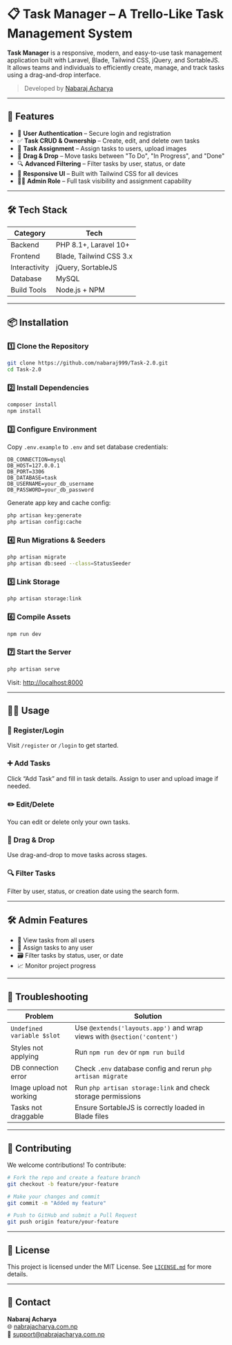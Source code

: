 
# 📋 Task Manager – A Trello-Like Task Management System

**Task Manager** is a responsive, modern, and easy-to-use task management application built with Laravel, Blade, Tailwind CSS, jQuery, and SortableJS. It allows teams and individuals to efficiently create, manage, and track tasks using a drag-and-drop interface.

> Developed by [Nabaraj Acharya](https://nabrajacharya.com.np)

---

## 🚀 Features

- 🔐 **User Authentication** – Secure login and registration
- ✅ **Task CRUD & Ownership** – Create, edit, and delete own tasks
- 👥 **Task Assignment** – Assign tasks to users, upload images
- 🧲 **Drag & Drop** – Move tasks between "To Do", "In Progress", and "Done"
- 🔍 **Advanced Filtering** – Filter tasks by user, status, or date
- 📱 **Responsive UI** – Built with Tailwind CSS for all devices
- 🧑‍💼 **Admin Role** – Full task visibility and assignment capability

---

## 🛠️ Tech Stack

| Category        | Tech                      |
|-----------------|---------------------------|
| Backend         | PHP 8.1+, Laravel 10+     |
| Frontend        | Blade, Tailwind CSS 3.x   |
| Interactivity   | jQuery, SortableJS        |
| Database        | MySQL                     |
| Build Tools     | Node.js + NPM             |

---

## 📦 Installation

### 1️⃣ Clone the Repository

```bash
git clone https://github.com/nabaraj999/Task-2.0.git
cd Task-2.0
```

### 2️⃣ Install Dependencies

```bash
composer install
npm install
```

### 3️⃣ Configure Environment

Copy `.env.example` to `.env` and set database credentials:

```env
DB_CONNECTION=mysql
DB_HOST=127.0.0.1
DB_PORT=3306
DB_DATABASE=task
DB_USERNAME=your_db_username
DB_PASSWORD=your_db_password
```

Generate app key and cache config:

```bash
php artisan key:generate
php artisan config:cache
```

### 4️⃣ Run Migrations & Seeders

```bash
php artisan migrate
php artisan db:seed --class=StatusSeeder
```

### 5️⃣ Link Storage

```bash
php artisan storage:link
```

### 6️⃣ Compile Assets

```bash
npm run dev
```

### 7️⃣ Start the Server

```bash
php artisan serve
```

Visit: [http://localhost:8000](http://localhost:8000)

---

## 👨‍💻 Usage

### 🔑 Register/Login

Visit `/register` or `/login` to get started.

### ➕ Add Tasks

Click “Add Task” and fill in task details. Assign to user and upload image if needed.

### ✏️ Edit/Delete

You can edit or delete only your own tasks.

### 🧲 Drag & Drop

Use drag-and-drop to move tasks across stages.

### 🔍 Filter Tasks

Filter by user, status, or creation date using the search form.

---

## 🛠️ Admin Features

- 🔎 View tasks from all users
- 📌 Assign tasks to any user
- 🗃️ Filter tasks by status, user, or date
- 📈 Monitor project progress

---

## 🐞 Troubleshooting

| Problem                        | Solution                                                                 |
|-------------------------------|--------------------------------------------------------------------------|
| `Undefined variable $slot`    | Use `@extends('layouts.app')` and wrap views with `@section('content')` |
| Styles not applying           | Run `npm run dev` or `npm run build`                                    |
| DB connection error           | Check `.env` database config and rerun `php artisan migrate`             |
| Image upload not working      | Run `php artisan storage:link` and check storage permissions             |
| Tasks not draggable           | Ensure SortableJS is correctly loaded in Blade files                     |

---

## 🤝 Contributing

We welcome contributions! To contribute:

```bash
# Fork the repo and create a feature branch
git checkout -b feature/your-feature

# Make your changes and commit
git commit -m "Added my feature"

# Push to GitHub and submit a Pull Request
git push origin feature/your-feature
```

---

## 📜 License

This project is licensed under the MIT License. See [`LICENSE.md`](LICENSE.md) for more details.

---

## 📧 Contact

**Nabaraj Acharya**  
🌐 [nabrajacharya.com.np](https://nabrajacharya.com.np)  
📧 [support@nabrajacharya.com.np](mailto:support@nabrajacharya.com.np)
